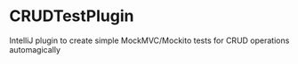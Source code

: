 # CRUDTestPlugin
IntelliJ plugin to create simple MockMVC/Mockito tests for CRUD operations automagically
